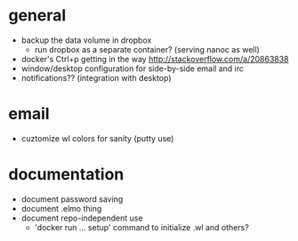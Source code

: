# general

* backup the data volume in dropbox
  * run dropbox as a separate container? (serving nanoc as well)
* docker's Ctrl+p getting in the way
  http://stackoverflow.com/a/20863838
* window/desktop configuration for side-by-side email and irc
* notifications?? (integration with desktop)

# email

* cuztomize wl colors for sanity (putty use)

# documentation

* document password saving
* document .elmo thing
* document repo-independent use 
  * 'docker run ... setup' command to initialize .wl and others?


